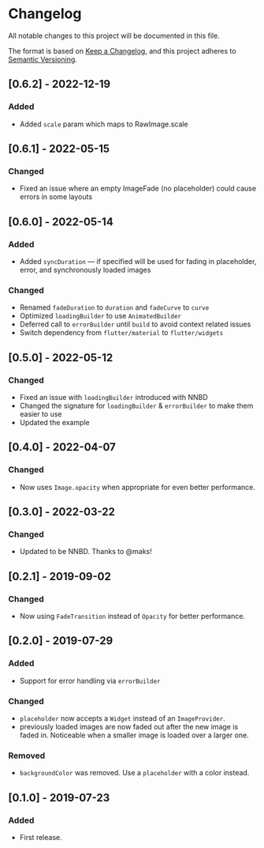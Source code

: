 # Changelog
All notable changes to this project will be documented in this file.

The format is based on [Keep a Changelog](https://keepachangelog.com/en/1.0.0/),
and this project adheres to [Semantic Versioning](https://semver.org/spec/v2.0.0.html).

## [0.6.2] - 2022-12-19
### Added
- Added `scale` param which maps to RawImage.scale

## [0.6.1] - 2022-05-15
### Changed
- Fixed an issue where an empty ImageFade (no placeholder) could cause errors in some layouts

## [0.6.0] - 2022-05-14
### Added
- Added `syncDuration` — if specified will be used for fading in placeholder, error, and synchronously loaded images

### Changed
- Renamed `fadeDuration` to `duration` and `fadeCurve` to `curve`
- Optimized `loadingBuilder` to use `AnimatedBuilder`
- Deferred call to `errorBuilder` until `build` to avoid context related issues
- Switch dependency from `flutter/material` to `flutter/widgets`

## [0.5.0] - 2022-05-12
### Changed
- Fixed an issue with `loadingBuilder` introduced with NNBD
- Changed the signature for `loadingBuilder` & `errorBuilder` to make them easier to use
- Updated the example

## [0.4.0] - 2022-04-07
### Changed
- Now uses `Image.opacity` when appropriate for even better performance.

## [0.3.0] - 2022-03-22
### Changed
- Updated to be NNBD. Thanks to @maks!

## [0.2.1] - 2019-09-02
### Changed
- Now using `FadeTransition` instead of `Opacity` for better performance.

## [0.2.0] - 2019-07-29
### Added
- Support for error handling via `errorBuilder`

### Changed
- `placeholder` now accepts a `Widget` instead of an `ImageProvider`.
- previously loaded images are now faded out after the new image is faded in. Noticeable when a smaller image is loaded over a larger one.

### Removed
- `backgroundColor` was removed. Use a `placeholder` with a color instead.

## [0.1.0] - 2019-07-23
### Added
- First release.